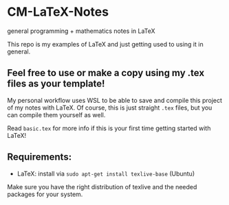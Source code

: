 # CM-LaTeX-Notes
general programming + mathematics notes in LaTeX

This repo is my examples of LaTeX and just getting used to using it in general.

## Feel free to use or make a copy using my .tex files as your template!
My personal workflow uses WSL to be able to save and compile this project of my notes with LaTeX. 
Of course, this is just straight `.tex` files, but you can compile them yourself as well.

Read `basic.tex` for more info if this is your first time getting started with LaTeX!

## Requirements:
- LaTeX: install via ```sudo apt-get install texlive-base``` (Ubuntu)

Make sure you have the right distribution of texlive and the needed packages for your system.